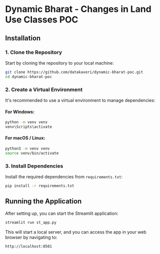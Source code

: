 
# Dynamic Bharat - Changes in Land Use Classes POC


## Installation

### 1. Clone the Repository

Start by cloning the repository to your local machine:

```bash
git clone https://github.com/datakaveri/dynamic-bharat-poc.git
cd dynamic-bharat-poc
```

### 2. Create a Virtual Environment

It's recommended to use a virtual environment to manage dependencies:

#### For Windows:

```bash
python -m venv venv
venv\Scripts\activate
```

#### For macOS / Linux:

```bash
python3 -m venv venv
source venv/bin/activate
```

### 3. Install Dependencies

Install the required dependencies from `requirements.txt`:

```bash
pip install -r requirements.txt
```



## Running the Application

After setting up, you can start the Streamlit application:

```bash
streamlit run st_app.py
```

This will start a local server, and you can access the app in your web browser by navigating to:

```
http://localhost:8501
```




